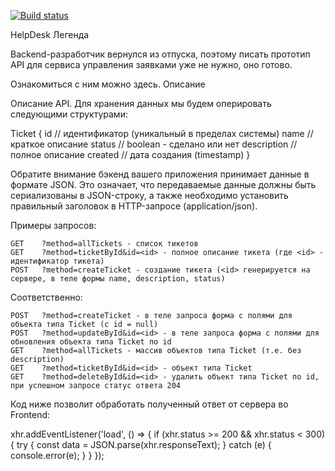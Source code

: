 [![Build status](https://ci.appveyor.com/api/projects/status/s9wl2n5nttgqgoqy?svg=true)](https://ci.appveyor.com/project/DenisKomov/ahj-homeworks-7-1)

HelpDesk
Легенда

Backend-разработчик вернулся из отпуска, поэтому писать прототип API для сервиса управления заявками уже не нужно, оно готово.

Ознакомиться с ним можно здесь.
Описание

Описание API. Для хранения данных мы будем оперировать следующими структурами:

Ticket
{
    id // идентификатор (уникальный в пределах системы)
    name // краткое описание
    status // boolean - сделано или нет
    description // полное описание
    created // дата создания (timestamp)
}

Обратите внимание бэкенд вашего приложения принимает данные в формате JSON. Это означает, что передаваемые данные должны быть сериализованы в JSON-строку, а также необходимо установить правильный заголовок в HTTP-запросе (application/json).

Примеры запросов:

    GET    ?method=allTickets - список тикетов
    GET    ?method=ticketById&id=<id> - полное описание тикета (где <id> - идентификатор тикета)
    POST   ?method=createTicket - создание тикета (<id> генерируется на сервере, в теле формы name, description, status)

Соответственно:

    POST   ?method=createTicket - в теле запроса форма с полями для объекта типа Ticket (с id = null)
    POST   ?method=updateById&id=<id> - в теле запроса форма с полями для обновления объекта типа Ticket по id
    GET    ?method=allTickets - массив объектов типа Ticket (т.е. без description)
    GET    ?method=ticketById&id=<id> - объект типа Ticket
    GET    ?method=deleteById&id=<id> - удалить объект типа Ticket по id, при успешном запросе статус ответа 204

Код ниже позволит обработать полученный ответ от сервера во Frontend:

xhr.addEventListener('load', () => {
    if (xhr.status >= 200 && xhr.status < 300) {
        try {
            const data = JSON.parse(xhr.responseText);
        } catch (e) {
            console.error(e);
        }
    }
});


